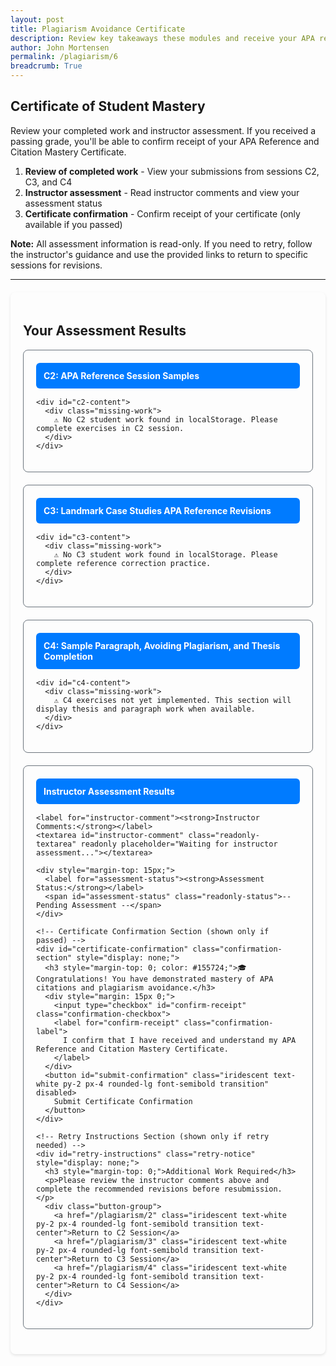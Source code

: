 ```yaml
---
layout: post
title: Plagiarism Avoidance Certificate
description: Review key takeaways these modules and receive your APA reference and citations (anti-plagiarism) mastery certificate. 
author: John Mortensen
permalink: /plagiarism/6
breadcrumb: True
---
```


## Certificate of Student Mastery

Review your completed work and instructor assessment. If you received a passing grade, you'll be able to confirm receipt of your APA Reference and Citation Mastery Certificate.

1. **Review of completed work** - View your submissions from sessions C2, C3, and C4
2. **Instructor assessment** - Read instructor comments and view your assessment status
3. **Certificate confirmation** - Confirm receipt of your certificate (only available if you passed)

**Note:** All assessment information is read-only. If you need to retry, follow the instructor's guidance and use the provided links to return to specific sessions for revisions.

---

<style>
  .certificate-container {
    max-width: 1000px;
    margin: 20px auto;
    padding: 20px;
    border-radius: 8px;
    box-shadow: 0 2px 4px rgba(0,0,0,0.1);
  }
  
  .student-work-card {
    border: 1px solid #6c757d;
    border-radius: 8px;
    padding: 20px;
    margin-bottom: 20px;
  }
  
  .lesson-header {
    background-color: #007bff;
    color: white;
    padding: 12px;
    border-radius: 6px;
    margin-bottom: 15px;
    font-weight: bold;
  }
  
  .work-section {
    border-left: 4px solid #007bff;
    padding: 15px;
    margin: 10px 0;
    border-radius: 4px;
  }
  
  .missing-work {
    border-left: 4px solid #dc3545;
    padding: 15px;
    margin: 10px 0;
    border-radius: 4px;
    color: #721c24;
  }
  
  .readonly-textarea {
    width: 100%;
    min-height: 100px;
    padding: 12px;
    border: 1px solid #e9ecef;
    border-radius: 4px;
    font-family: Arial, sans-serif;
    line-height: 1.6;
    color: #bbc2caff;
    cursor: not-allowed;
  }
  
  .readonly-status {
    padding: 8px 12px;
    border: 1px solid #e9ecef;
    border-radius: 4px;
    font-size: 16px;
    margin-left: 10px;
    color: #495057;
    cursor: not-allowed;
  }
  
  .certificate-notice {
    border: 1px solid #28a745;
    border-radius: 8px;
    padding: 20px;
    margin-bottom: 20px;
    text-align: center;
    font-weight: bold;
    color: #155724;
  }
  
  .retry-notice {
    border: 1px solid #dc3545;
    border-radius: 8px;
    padding: 20px;
    margin-bottom: 20px;
    text-align: center;
    font-weight: bold;
    color: #721c24;
  }
  
  .button-group {
    display: flex;
    gap: 10px;
    margin-top: 15px;
    flex-wrap: wrap;
  }
  
  .confirmation-section {
    border: 2px solid #28a745;
    border-radius: 8px;
    padding: 20px;
    margin: 20px 0;
  }
  
  .confirmation-checkbox {
    margin-right: 10px;
    transform: scale(1.2);
  }
  
  .confirmation-label {
    font-size: 16px;
    font-weight: bold;
    color: #155724;
    cursor: pointer;
  }
</style>

<div class="certificate-container">
  
  <!-- Dynamic Status Notice -->
  <div id="status-notice" style="display: none;"></div>
  
  <h2>Your Assessment Results</h2>
  
  <!-- C2 Work Display -->
  <div class="student-work-card">
    <div class="lesson-header">
      C2: APA Reference Session Samples
    </div>

    <div id="c2-content">
      <div class="missing-work">
        ⚠️ No C2 student work found in localStorage. Please complete exercises in C2 session.
      </div>
    </div>
  </div>
  
  <!-- C3 Work Display -->
  <div class="student-work-card">
    <div class="lesson-header">
      C3: Landmark Case Studies APA Reference Revisions
    </div>

    <div id="c3-content">
      <div class="missing-work">
        ⚠️ No C3 student work found in localStorage. Please complete reference correction practice.
      </div>
    </div>
  </div>
  
  <!-- C4 Work Display (Placeholder for future) -->
  <div class="student-work-card">
    <div class="lesson-header">
      C4: Sample Paragraph, Avoiding Plagiarism, and Thesis Completion
    </div>

    <div id="c4-content">
      <div class="missing-work">
        ⚠️ C4 exercises not yet implemented. This section will display thesis and paragraph work when available.
      </div>
    </div>
  </div>
  
  <!-- Instructor Assessment (Read-Only) -->
  <div class="student-work-card">
    <div class="lesson-header">
      Instructor Assessment Results
    </div>

    <label for="instructor-comment"><strong>Instructor Comments:</strong></label>
    <textarea id="instructor-comment" class="readonly-textarea" readonly placeholder="Waiting for instructor assessment..."></textarea>
    
    <div style="margin-top: 15px;">
      <label for="assessment-status"><strong>Assessment Status:</strong></label>
      <span id="assessment-status" class="readonly-status">-- Pending Assessment --</span>
    </div>
    
    <!-- Certificate Confirmation Section (shown only if passed) -->
    <div id="certificate-confirmation" class="confirmation-section" style="display: none;">
      <h3 style="margin-top: 0; color: #155724;">🎓 Congratulations! You have demonstrated mastery of APA citations and plagiarism avoidance.</h3>
      <div style="margin: 15px 0;">
        <input type="checkbox" id="confirm-receipt" class="confirmation-checkbox">
        <label for="confirm-receipt" class="confirmation-label">
          I confirm that I have received and understand my APA Reference and Citation Mastery Certificate.
        </label>
      </div>
      <button id="submit-confirmation" class="iridescent text-white py-2 px-4 rounded-lg font-semibold transition" disabled>
        Submit Certificate Confirmation
      </button>
    </div>
    
    <!-- Retry Instructions Section (shown only if retry needed) -->
    <div id="retry-instructions" class="retry-notice" style="display: none;">
      <h3 style="margin-top: 0;">Additional Work Required</h3>
      <p>Please review the instructor comments above and complete the recommended revisions before resubmission.</p>
      <div class="button-group">
        <a href="/plagiarism/2" class="iridescent text-white py-2 px-4 rounded-lg font-semibold transition text-center">Return to C2 Session</a>
        <a href="/plagiarism/3" class="iridescent text-white py-2 px-4 rounded-lg font-semibold transition text-center">Return to C3 Session</a>
        <a href="/plagiarism/4" class="iridescent text-white py-2 px-4 rounded-lg font-semibold transition text-center">Return to C4 Session</a>
      </div>
    </div>
  </div>
  
  <div id="status-message" style="margin: 10px 0; padding: 8px; border-radius: 4px; display: none;"></div>
</div>

<script>
document.addEventListener("DOMContentLoaded", function() {

    // Status message helper function
    function showStatusMessage(message, type) {
        const statusDiv = document.getElementById("status-message");
        statusDiv.textContent = message;
        statusDiv.style.display = "block";

        switch(type) {
            case "success":
                statusDiv.style.backgroundColor = "#d1ecf1";
                statusDiv.style.color = "#0c5460";
                statusDiv.style.border = "1px solid #bee5eb";
                break;
            case "error":
                statusDiv.style.backgroundColor = "#e9ecef";
                statusDiv.style.color = "#495057";
                statusDiv.style.border = "1px solid #6c757d";
                break;
            case "info":
                statusDiv.style.backgroundColor = "#d1ecf1";
                statusDiv.style.color = "#0c5460";
                statusDiv.style.border = "1px solid #bee5eb";
                break;
        }

        setTimeout(() => {
            statusDiv.style.display = "none";
        }, 4000);
    }

    // Load and display student work (same as C5 but read-only)
    function loadStudentWork() {
        // Helper function to safely get value or show 'Not available'
        function safeValue(obj, path, defaultValue = 'Not available') {
            return path.split('.').reduce((current, key) => current && current[key], obj) || defaultValue;
        }

        // Load C2 Work - Check both new individual keys and old assessment format
        const c2Container = document.getElementById('c2-content');
        const c2_1_data = localStorage.getItem('plagiarism-c2-1');
        const c2_2_data = localStorage.getItem('plagiarism-c2-2');
        const c2AssessmentData = localStorage.getItem('plagiarism-c2-assessment');

        let c2HasData = false;
        let c2Content = '';

        if (c2_1_data || c2_2_data || c2AssessmentData) {
            c2HasData = true;
            c2Content = '<div class="work-section">';

            // Try to get data from individual exercises first
            if (c2_1_data) {
                try {
                    const salemData = JSON.parse(c2_1_data);
                    const saveDate = new Date(salemData.timestamp).toLocaleString();
                    c2Content += `
                        <strong>📅 Salem Exercise Completed:</strong> ${saveDate}<br><br>
                        <strong>Salem's Citation Exercise:</strong><br>
                        <em>In-text Citation:</em><br>
                        <div style="padding: 8px; border-radius: 4px; margin: 5px 0;">
                            ${safeValue(salemData, 'citation')}
                        </div>
                        <em>Reference List Entry:</em><br>
                        <div style="padding: 8px; border-radius: 4px; margin: 5px 0;">
                            ${safeValue(salemData, 'reference')}
                        </div><br>
                    `;
                } catch (error) {
                    c2Content += '<div style="color: red;">❌ Error loading Salem exercise data</div><br>';
                }
            }

            if (c2_2_data) {
                try {
                    const comparisonData = JSON.parse(c2_2_data);
                    const saveDate = new Date(comparisonData.timestamp).toLocaleString();
                    c2Content += `
                        <strong>📅 Comparison Exercise Completed:</strong> ${saveDate}<br><br>
                        <strong>Comparison Exercise:</strong><br>
                        <em>Uncited Version (showing plagiarism):</em><br>
                        <div style="padding: 8px; border-radius: 4px; margin: 5px 0;">
                            ${safeValue(comparisonData, 'uncited')}
                        </div>
                        <em>Properly Cited Version:</em><br>
                        <div style="padding: 8px; border-radius: 4px; margin: 5px 0;">
                            ${safeValue(comparisonData, 'cited')}
                        </div>
                        <em>Reference List:</em><br>
                        <div style="padding: 8px; border-radius: 4px; margin: 5px 0;">
                            ${safeValue(comparisonData, 'references')}
                        </div>
                    `;
                } catch (error) {
                    c2Content += '<div style="color: red;">❌ Error loading comparison exercise data</div>';
                }
            }

            // Fallback to old assessment format if individual exercises not found
            if (!c2_1_data && !c2_2_data && c2AssessmentData) {
                try {
                    const c2Work = JSON.parse(c2AssessmentData);
                    const completedDate = new Date(c2Work.timestamp).toLocaleString();
                    c2Content += `
                        <strong>📅 Assessment Completed:</strong> ${completedDate}<br><br>
                        <strong>Salem's Citation Exercise:</strong><br>
                        <em>In-text Citation:</em><br>
                        <div style="padding: 8px; border-radius: 4px; margin: 5px 0;">
                            ${safeValue(c2Work, 'studentWork.salemExercise.citation')}
                        </div>
                        <em>Reference List Entry:</em><br>
                        <div style="padding: 8px; border-radius: 4px; margin: 5px 0;">
                            ${safeValue(c2Work, 'studentWork.salemExercise.reference')}
                        </div>
                        <strong>Comparison Exercise:</strong><br>
                        <em>Uncited Version:</em><br>
                        <div style="padding: 8px; border-radius: 4px; margin: 5px 0;">
                            ${safeValue(c2Work, 'studentWork.comparisonExercise.uncited')}
                        </div>
                        <em>Properly Cited Version:</em><br>
                        <div style="padding: 8px; border-radius: 4px; margin: 5px 0;">
                            ${safeValue(c2Work, 'studentWork.comparisonExercise.cited')}
                        </div>
                        <em>Reference List:</em><br>
                        <div style="padding: 8px; border-radius: 4px; margin: 5px 0;">
                            ${safeValue(c2Work, 'studentWork.comparisonExercise.references')}
                        </div>
                    `;
                } catch (error) {
                    c2Content += '<div style="color: red;">❌ Error loading C2 assessment data</div>';
                }
            }

            c2Content += '</div>';
        }

        if (c2HasData) {
            c2Container.innerHTML = c2Content;
        }

        // Load C3 Work - Check both new individual keys and old assessment format
        const c3Container = document.getElementById('c3-content');
        const c3_1_data = localStorage.getItem('plagiarism-c3-1');
        const c3_2_data = localStorage.getItem('plagiarism-c3-2');
        const c3AssessmentData = localStorage.getItem('plagiarism-c3-assessment');

        let c3HasData = false;
        let c3Content = '';

        if (c3_1_data || c3_2_data || c3AssessmentData) {
            c3HasData = true;
            c3Content = '<div class="work-section">';

            // Try to get data from individual exercises first
            if (c3_1_data) {
                try {
                    const taylorData = JSON.parse(c3_1_data);
                    const saveDate = new Date(taylorData.timestamp).toLocaleString();
                    c3Content += `
                        <strong>📅 Taylor Swift Exercise Completed:</strong> ${saveDate}<br><br>
                        <strong>Taylor Swift Reference Correction:</strong><br>
                        <em>Original weak reference:</em> ${safeValue(taylorData, 'originalReference', 'MSN. (2025). Taylor Swift\'s legal odyssey...')}<br>
                        <em>Student's improved version:</em><br>
                        <div style="padding: 8px; border-radius: 4px; margin: 5px 0;">
                            ${safeValue(taylorData, 'correctedReference')}
                        </div><br>
                    `;
                } catch (error) {
                    c3Content += '<div style="color: red;">❌ Error loading Taylor Swift exercise data</div><br>';
                }
            }

            if (c3_2_data) {
                try {
                    const peteData = JSON.parse(c3_2_data);
                    const saveDate = new Date(peteData.timestamp).toLocaleString();
                    c3Content += `
                        <strong>📅 Pete Hegseth Exercise Completed:</strong> ${saveDate}<br><br>
                        <strong>Pete Hegseth Reference Correction:</strong><br>
                        <em>Original weak reference:</em> ${safeValue(peteData, 'originalReference', 'News source on 2025 academic misconduct cases.')}<br>
                        <em>Student's improved version:</em><br>
                        <div style="padding: 8px; border-radius: 4px; margin: 5px 0;">
                            ${safeValue(peteData, 'correctedReference')}
                        </div>
                    `;
                } catch (error) {
                    c3Content += '<div style="color: red;">❌ Error loading Pete Hegseth exercise data</div>';
                }
            }

            // Fallback to old assessment format if individual exercises not found
            if (!c3_1_data && !c3_2_data && c3AssessmentData) {
                try {
                    const c3Work = JSON.parse(c3AssessmentData);
                    const completedDate = new Date(c3Work.timestamp).toLocaleString();
                    c3Content += `
                        <strong>📅 Assessment Completed:</strong> ${completedDate}<br><br>
                        <strong>Taylor Swift Reference Correction:</strong><br>
                        <em>Original weak reference:</em> MSN. (2025). Taylor Swift's legal odyssey...<br>
                        <em>Student's improved version:</em><br>
                        <div style="padding: 8px; border-radius: 4px; margin: 5px 0;">
                            ${safeValue(c3Work, 'studentWork.taylorSwiftReference')}
                        </div>
                        <strong>Pete Hegseth Reference Correction:</strong><br>
                        <em>Original weak reference:</em> News source on 2025 academic misconduct cases.<br>
                        <em>Student's improved version:</em><br>
                        <div style="padding: 8px; border-radius: 4px; margin: 5px 0;">
                            ${safeValue(c3Work, 'studentWork.peteHegsethReference')}
                        </div>
                    `;
                } catch (error) {
                    c3Content += '<div style="color: red;">❌ Error loading C3 assessment data</div>';
                }
            }

            c3Content += '</div>';
        }

        if (c3HasData) {
            c3Container.innerHTML = c3Content;
        }

        // Load C4 Work - Parse from assessment data (submitted work)
        const c4Container = document.getElementById('c4-content');
        const c4AssessmentData = localStorage.getItem('plagiarism-c4-assessment');

        if (c4AssessmentData) {
            try {
                const c4Work = JSON.parse(c4AssessmentData);
                const completedDate = new Date(c4Work.timestamp).toLocaleString();
                const isCompleted = c4Work.completed !== false;
                const statusIcon = isCompleted ? '✅' : '📝';
                const statusText = isCompleted ? 'Submitted for Grading' : 'Draft Only';

                c4Container.innerHTML = `
                    <div class="work-section">
                        <strong>📅 ${isCompleted ? 'Completed' : 'Last Saved'}:</strong> ${completedDate}<br><br>
                        <strong>Status:</strong> ${statusIcon} ${statusText}<br>
                        <strong>Writing Analysis Mode:</strong> ${safeValue(c4Work, 'studentWork.analysisMode')}<br>
                        <strong>Word Count:</strong> ${safeValue(c4Work, 'studentWork.wordCount')}<br><br>
                        <strong>Student Writing Sample:</strong><br>
                        <div style="padding: 8px; border-radius: 4px; margin: 5px 0; white-space: pre-wrap; max-height: 200px; overflow-y: auto;">${safeValue(c4Work, 'studentWork.writingContent')}</div>
                    </div>
                `;
            } catch (error) {
                c4Container.innerHTML = '<div class="missing-work">❌ Error loading C4 data: ' + error.message + '</div>';
            }
        }
    }

    // Load instructor assessment and update UI accordingly
    function loadInstructorAssessment() {
        try {
            const saved = localStorage.getItem('plagiarism-instructor-assessment');
            if (saved) {
                const data = JSON.parse(saved);
                document.getElementById("instructor-comment").value = data.instructorComment;
                document.getElementById("assessment-status").textContent =
                    data.assessmentStatus === 'pass' ? 'Pass - Demonstrates Mastery' :
                    data.assessmentStatus === 'retry' ? 'Retry - Needs Additional Work' :
                    '-- Pending Assessment --';

                const saveDate = new Date(data.timestamp).toLocaleString();
                const statusNotice = document.getElementById("status-notice");

                if (data.assessmentStatus === 'pass') {
                    statusNotice.className = "certificate-notice";
                    statusNotice.textContent = `🎓 Assessment Completed: ${saveDate} - Congratulations on achieving mastery!`;
                    statusNotice.style.display = "block";

                    // Show certificate confirmation section
                    document.getElementById("certificate-confirmation").style.display = "block";
                    document.getElementById("retry-instructions").style.display = "none";

                } else if (data.assessmentStatus === 'retry') {
                    statusNotice.className = "retry-notice";
                    statusNotice.textContent = `Assessment Completed: ${saveDate} - Additional work required`;
                    statusNotice.style.display = "block";

                    // Show retry instructions section
                    document.getElementById("retry-instructions").style.display = "block";
                    document.getElementById("certificate-confirmation").style.display = "none";
                }
            } else {
                document.getElementById("instructor-comment").placeholder = "Waiting for instructor assessment...";
                document.getElementById("assessment-status").textContent = "-- Pending Assessment --";
            }
        } catch (error) {
            showStatusMessage("❌ Failed to load assessment: " + error.message, "error");
        }
    }

    // Handle certificate confirmation checkbox
    document.getElementById("confirm-receipt").onchange = function() {
        const submitButton = document.getElementById("submit-confirmation");
        submitButton.disabled = !this.checked;

        if (this.checked) {
            submitButton.style.opacity = "1";
            submitButton.style.cursor = "pointer";
        } else {
            submitButton.style.opacity = "0.6";
            submitButton.style.cursor = "not-allowed";
        }
    };

    // Handle certificate confirmation submission
    document.getElementById("submit-confirmation").onclick = function() {
        if (!document.getElementById("confirm-receipt").checked) {
            showStatusMessage("⚠️ Please check the confirmation box before submitting", "error");
            return;
        }

        try {
            const confirmationData = {
                confirmed: true,
                confirmationDate: new Date().toISOString(),
                studentConfirmation: "I confirm that I have received and understand my APA Reference and Citation Mastery Certificate."
            };

            localStorage.setItem('plagiarism-certificate-confirmation', JSON.stringify(confirmationData));

            // Update the UI to show confirmation success
            const confirmationSection = document.getElementById("certificate-confirmation");
            confirmationSection.innerHTML = `
                <h3 style="margin-top: 0; color: #155724;">✅ Certificate Confirmation Received</h3>
                <p style="color: #155724;">
                    Thank you for confirming receipt of your APA Reference and Citation Mastery Certificate.
                    Your confirmation was recorded on ${new Date().toLocaleString()}.
                </p>
                <p style="color: #155724; font-weight: bold;">
                    You have successfully completed the Plagiarism Avoidance Workshop!
                </p>
            `;

            showStatusMessage("Certificate confirmation submitted successfully!", "success");
        } catch (error) {
            showStatusMessage("❌ Failed to save confirmation: " + error.message, "error");
        }
    };

    // Initial load
    loadStudentWork();
    loadInstructorAssessment();

    // Check if certificate was already confirmed
    const existingConfirmation = localStorage.getItem('plagiarism-certificate-confirmation');
    if (existingConfirmation) {
        try {
            const confirmationData = JSON.parse(existingConfirmation);
            if (confirmationData.confirmed) {
                const confirmationSection = document.getElementById("certificate-confirmation");
                if (confirmationSection.style.display !== "none") {
                    const confirmDate = new Date(confirmationData.confirmationDate).toLocaleString();
                    confirmationSection.innerHTML = `
                        <h3 style="margin-top: 0; color: #155724;">✅ Certificate Confirmation Received</h3>
                        <p style="color: #155724;">
                            Thank you for confirming receipt of your APA Reference and Citation Mastery Certificate.
                            Your confirmation was recorded on ${confirmDate}.
                        </p>
                        <p style="color: #155724; font-weight: bold;">
                            You have successfully completed the Plagiarism Avoidance Workshop!
                        </p>
                    `;
                }
            }
        } catch (error) {
            console.log("Error loading existing confirmation:", error);
        }
    }
});
</script>
